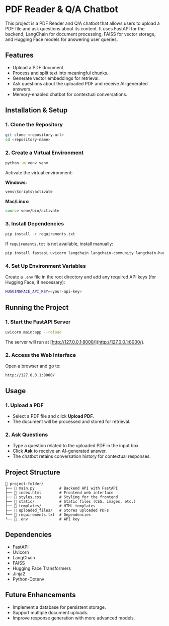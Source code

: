 # PDF Reader & Q/A Chatbot

This project is a PDF Reader and Q/A chatbot that allows users to upload a PDF file and ask questions about its content. It uses FastAPI for the backend, LangChain for document processing, FAISS for vector storage, and Hugging Face models for answering user queries.

## Features

- Upload a PDF document.
- Process and split text into meaningful chunks.
- Generate vector embeddings for retrieval.
- Ask questions about the uploaded PDF and receive AI-generated answers.
- Memory-enabled chatbot for contextual conversations.

## Installation & Setup

### 1. Clone the Repository

```sh
git clone <repository-url>
cd <repository-name>
```

### 2. Create a Virtual Environment

```sh
python -m venv venv
```

Activate the virtual environment:

**Windows:**
```sh
venv\Scripts\activate
```

**Mac/Linux:**
```sh
source venv/bin/activate
```

### 3. Install Dependencies

```sh
pip install -r requirements.txt
```

If `requirements.txt` is not available, install manually:

```sh
pip install fastapi uvicorn langchain langchain-community langchain-huggingface faiss-cpu python-dotenv jinja2
```

### 4. Set Up Environment Variables

Create a `.env` file in the root directory and add any required API keys (for Hugging Face, if necessary):

```sh
HUGGINGFACE_API_KEY=<your-api-key>
```

## Running the Project

### 1. Start the FastAPI Server

```sh
uvicorn main:app --reload
```

The server will run at [http://127.0.0.1:8000/](http://127.0.0.1:8000/).

### 2. Access the Web Interface

Open a browser and go to:

```
http://127.0.0.1:8000/
```

## Usage

### 1. Upload a PDF
- Select a PDF file and click **Upload PDF**.
- The document will be processed and stored for retrieval.

### 2. Ask Questions
- Type a question related to the uploaded PDF in the input box.
- Click **Ask** to receive an AI-generated answer.
- The chatbot retains conversation history for contextual responses.

## Project Structure

```
📂 project-folder/
├── 📄 main.py           # Backend API with FastAPI
├── 📄 index.html        # Frontend web interface
├── 📄 styles.css        # Styling for the frontend
├── 📂 static/           # Static files (CSS, images, etc.)
├── 📂 templates/        # HTML templates
├── 📂 uploaded_files/   # Stores uploaded PDFs
└── 📄 requirements.txt  # Dependencies
└── 📄 .env              # API key
```

## Dependencies

- FastAPI
- Uvicorn
- LangChain
- FAISS
- Hugging Face Transformers
- Jinja2
- Python-Dotenv

## Future Enhancements

- Implement a database for persistent storage.
- Support multiple document uploads.
- Improve response generation with more advanced models.

